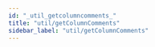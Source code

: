 ```yaml
---
id: "_util_getcolumncomments_"
title: "util/getColumnComments"
sidebar_label: "util/getColumnComments"
---
```


